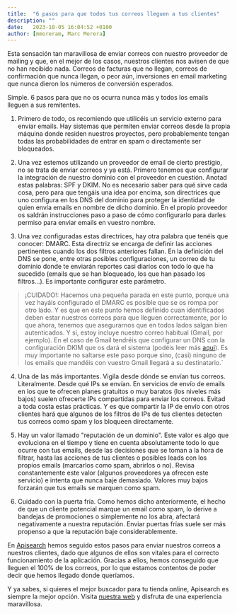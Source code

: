 ```yaml
---
title:  "6 pasos para que todos tus correos lleguen a tus clientes"
description: ""
date:   2023-10-05 16:04:52 +0100
author: [mmoreram, Marc Morera]
---
```

Esta sensación tan maravillosa de enviar correos con nuestro proveedor de mailing y que, en el mejor de los casos,
nuestros clientes nos avisen de que no han recibido nada. Correos de facturas que no llegan, correos de confirmación que
nunca llegan, o peor aún, inversiones en email marketing que nunca dieron los números de conversión esperados.

Simple. 6 pasos para que no os ocurra nunca más y todos los emails lleguen a sus remitentes.

1. Primero de todo, os recomiendo que utilicéis un servicio externo para enviar emails. Hay sistemas que permiten enviar
correos desde la propia máquina donde residen nuestros proyectos, pero probablemente tengan todas las probabilidades
de entrar en spam o directamente ser bloqueados.
1. Una vez estemos utilizando un proveedor de email de cierto prestigio, no se trata de enviar correos y ya está.
Primero tenemos que configurar la integración de nuestro dominio con el proveedor en cuestión. Anotad estas palabras:
SPF y DKIM. No es necesario saber para qué sirve cada cosa, pero para que tengáis una idea por encima, son directrices
que uno configura en los DNS del dominio para proteger la identidad de quien envía emails en nombre de dicho dominio.
En el propio proveedor os saldrán instrucciones paso a paso de cómo configurarlo para darles permiso para enviar emails
en vuestro nombre.

1. Una vez configuradas estas directrices, hay otra palabra que tenéis que conocer: DMARC. Esta directriz se encarga de
definir las acciones pertinentes cuando los dos filtros anteriores fallan. En la definición del DNS se pone, entre
otras posibles configuraciones, un correo de tu dominio donde te enviarán reportes casi diarios con todo lo que ha
sucedido (emails que se han bloqueado, los que han pasado los filtros...). Es importante configurar este parámetro.

> ¡CUIDADO!: Hacemos una pequeña parada en este punto, porque una vez hayáis configurado el DMARC es posible que se os
rompa por otro lado. Y es que en este punto hemos definido cuan identificados deben estar nuestros correos para que
lleguen correctamente, por lo que ahora, tenemos que asegurarnos que en todos lados salgan bien autenticados.
Y si, estoy incluye nuestro correo habitual (Gmail, por ejemplo). En el caso de Gmail tendréis que configurar un DNS
con la configuración DKIM que os dará el sistema (podéis leer más
[aqui](https://support.google.com/a/answer/180504?hl=es-419)). Es muy importante no saltarse este paso
porque sino, (casi) ninguno de los emails que mandéis con vuestro Gmail llegará a su destinatario.`

4. Una de las más importantes. Vigila desde dónde se envían tus correos. Literalmente. Desde qué IPs se envían. En
servicios de envío de emails en los que te ofrecen planes gratuitos o muy baratos (los niveles más bajos) suelen
ofrecerte IPs compartidas para enviar los correos. Evitad a toda costa estas prácticas. Y es que compartir la IP de
envío con otros clientes hará que algunos de los filtros de IPs de tus clientes detecten tus correos como spam y los
bloqueen directamente.

1. Hay un valor llamado "reputación de un dominio". Este valor es algo que evoluciona en el tiempo y tiene en cuenta
absolutamente todo lo que ocurre con tus emails, desde las decisiones que se toman a la hora de filtrar, hasta las
acciones de tus clientes o posibles leads con los propios emails (marcarlos como spam, abrirlos o no). Revisa
constantemente este valor (algunos proveedores ya ofrecen este servicio) e intenta que nunca baje demasiado.
Valores muy bajos forzarán que tus emails se marquen como spam.

1. Cuidado con la puerta fría. Como hemos dicho anteriormente, el hecho de que un cliente potencial marque un email como
spam, lo derive a bandejas de promociones o simplemente no los abra, afectará negativamente a nuestra reputación.
Enviar puertas frías suele ser más propenso a que la reputación baje considerablemente.

En [Apisearch](https://apisearch.io) hemos seguido estos pasos para enviar nuestros correos a nuestros clientes, dado
que algunos de ellos son vitales para el correcto funcionamiento de la aplicación. Gracias a ellos, hemos conseguido
que lleguen el 100% de los correos, por lo que estamos contentos de poder decir que hemos llegado donde queríamos.

Y ya sabes, si quieres el mejor buscador para tu tienda online, Apisearch es siempre la mejor opción. Visita
[nuestra web](https://apisearch.io) y disfruta de una experiencia maravillosa.

